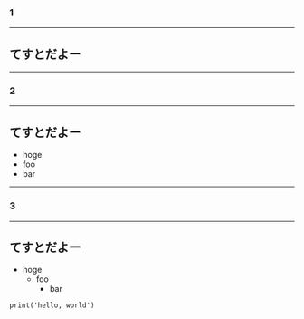 ### 1
- - -
## てすとだよー

---

### 2
- - -
## てすとだよー

+ hoge
+ foo
+ bar

---

### 3
- - -
## てすとだよー

+ hoge
  - foo
    + bar

```
print('hello, world')
```
